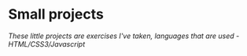 # Small projects
*These little projects are exercises I've taken, languages that are used - HTML/CSS3/Javascript*